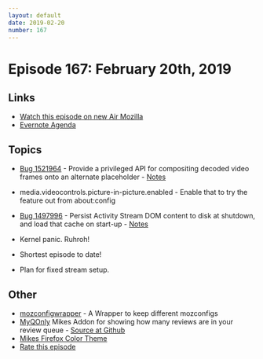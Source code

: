 ```yaml
---
layout: default
date: 2019-02-20
number: 167
---
```


# Episode 167: February 20th, 2019

## Links
* [Watch this episode on new Air Mozilla](https://air.mozilla.org/event-redirect/321728/)
* [Evernote Agenda](https://www.evernote.com/shard/s434/client/snv?noteGuid=25e65482-d5cd-4a2d-bb48-1bc437d748dc&noteKey=6c9a2f380f027d81&sn=https%3A%2F%2Fwww.evernote.com%2Fshard%2Fs434%2Fsh%2F25e65482-d5cd-4a2d-bb48-1bc437d748dc%2F6c9a2f380f027d81&title=February%2B20th%252C%2B2019%2B-%2BEpisode%2B167)

## Topics
* [Bug 1521964](https://bugzilla.mozilla.org/show_bug.cgi?id=1521964) - Provide a privileged API for compositing decoded video frames onto an alternate placeholder - [Notes](https://www.evernote.com/shard/s434/client/snv?noteGuid=f0cdc46b-6225-4cd7-939f-2d77157adaaa&noteKey=4ed440dc658017a6&sn=https%3A%2F%2Fwww.evernote.com%2Fshard%2Fs434%2Fsh%2Ff0cdc46b-6225-4cd7-939f-2d77157adaaa%2F4ed440dc658017a6&title=Bug%2B1521964%2B-%2BProvide%2Ba%2Bprivileged%2BAPI%2Bfor%2Bcompositing%2Bdecoded%2Bvideo%2Bframes%2Bonto%2Ban%2Balternate%2Bplaceholder)
 * media.videocontrols.picture-in-picture.enabled - Enable that to try the feature out from about:config
* [Bug 1497996](https://bugzilla.mozilla.org/show_bug.cgi?id=1497996) - Persist Activity Stream DOM content to disk at shutdown, and load that cache on start-up - [Notes](https://www.evernote.com/shard/s434/client/snv?noteGuid=70a83f12-ab2a-463e-8df9-4e0876334d5c&noteKey=a7403f77a81dcd01&sn=https%3A%2F%2Fwww.evernote.com%2Fshard%2Fs434%2Fsh%2F70a83f12-ab2a-463e-8df9-4e0876334d5c%2Fa7403f77a81dcd01&title=Bug%2B1497996%2B-%2BPersist%2BActivity%2BStream%2BDOM%2Bcontent%2Bto%2Bdisk%2Bat%2Bshutdown%252C%2Band%2Bload%2Bthat%2Bcache%2Bon%2Bstart-up)

* Kernel panic. Ruhroh!
* Shortest episode to date!
* Plan for fixed stream setup.

## Other
* [mozconfigwrapper](https://github.com/ahal/mozconfigwrapper) - A Wrapper to keep different mozconfigs
* [MyQOnly](https://addons.mozilla.org/en-US/firefox/addon/myqonly/) Mikes Addon for showing how many reviews are in your review queue - [Source at Github](https://github.com/mikeconley/myqonly)
* [Mikes Firefox Color Theme](https://addons.mozilla.org/en-US/firefox/addon/electricbluegaloo/)
* [Rate this episode](https://goo.gl/forms/jakJe7vTlSjthXyk1)
